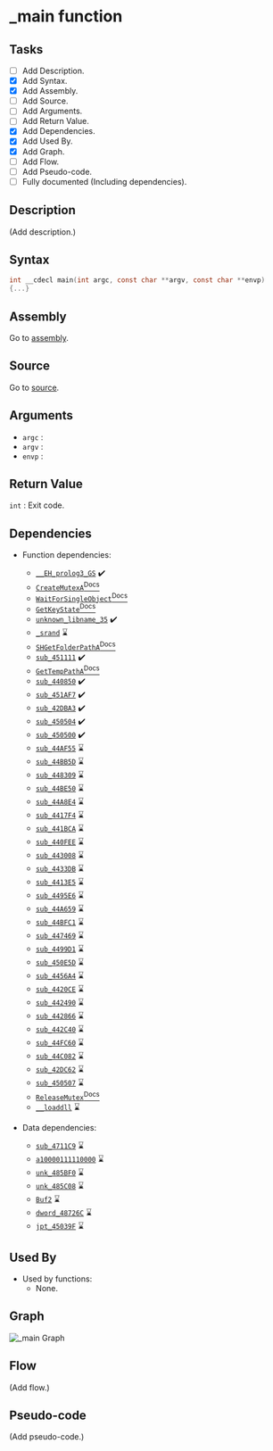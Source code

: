 # \_main function

## Tasks

- [ ] Add Description.
- [X] Add Syntax.
- [X] Add Assembly.
- [ ] Add Source.
- [ ] Add Arguments.
- [ ] Add Return Value.
- [X] Add Dependencies.
- [X] Add Used By.
- [X] Add Graph.
- [ ] Add Flow.
- [ ] Add Pseudo-code.
- [ ] Fully documented (Including dependencies).

## Description

(Add description.)

## Syntax

```c
int __cdecl main(int argc, const char **argv, const char **envp)
{...}
```

## Assembly

Go to [assembly](../asm/_main.asm).

## Source

Go to [source](../cc/_main.cc).

## Arguments

* `argc` : 
* `argv` : 
* `envp` : 

## Return Value

`int` : Exit code.

## Dependencies

* Function dependencies:
  * [`__EH_prolog3_GS`](__EH_prolog3_GS.md) ✔️
  * [`CreateMutexA`<sup>Docs</sup>](https://docs.microsoft.com/en-us/windows/win32/api/synchapi/nf-synchapi-createmutexa)
  * [`WaitForSingleObject`<sup>Docs</sup>](https://docs.microsoft.com/en-us/windows/win32/api/synchapi/nf-synchapi-waitforsingleobject)
  * [`GetKeyState`<sup>Docs</sup>](https://docs.microsoft.com/en-us/windows/win32/api/winuser/nf-winuser-getkeystate)
  * [`unknown_libname_35`](unknown_libname_35.md) ✔️
  * [`_srand`](_srand.md) ⌛
  * [`SHGetFolderPathA`<sup>Docs</sup>](https://docs.microsoft.com/en-us/windows/win32/api/shlobj_core/nf-shlobj_core-shgetfolderpatha)
  * [`sub_451111`](sub_451111.md) ✔️
  * [`GetTempPathA`<sup>Docs</sup>](https://docs.microsoft.com/en-us/windows/win32/api/fileapi/nf-fileapi-gettemppatha)
  * [`sub_440850`](sub_440850.md) ✔️
  * [`sub_451AF7`](sub_451AF7.md) ✔️
  * [`sub_42DBA3`](sub_42DBA3.md) ✔️
  * [`sub_450504`](sub_450504.md) ✔️
  * [`sub_450500`](sub_450500.md) ✔️
  * [`sub_44AF55`](sub_44AF55.md) ⌛
  * [`sub_44BB5D`](sub_44BB5D.md) ⌛
  * [`sub_448309`](sub_448309.md) ⌛
  * [`sub_44BE50`](sub_44BE50.md) ⌛
  * [`sub_44A8E4`](sub_44A8E4.md) ⌛
  * [`sub_4417F4`](sub_4417F4.md) ⌛
  * [`sub_441BCA`](sub_441BCA.md) ⌛
  * [`sub_440FEE`](sub_440FEE.md) ⌛
  * [`sub_443008`](sub_443008.md) ⌛
  * [`sub_4433DB`](sub_4433DB.md) ⌛
  * [`sub_4413E5`](sub_4413E5.md) ⌛
  * [`sub_4495E6`](sub_4495E6.md) ⌛
  * [`sub_44A659`](sub_44A659.md) ⌛
  * [`sub_44BFC1`](sub_44BFC1.md) ⌛
  * [`sub_447469`](sub_447469.md) ⌛
  * [`sub_4499D1`](sub_4499D1.md) ⌛
  * [`sub_450E5D`](sub_450E5D.md) ⌛
  * [`sub_4456A4`](sub_4456A4.md) ⌛
  * [`sub_4420CE`](sub_4420CE.md) ⌛
  * [`sub_442490`](sub_442490.md) ⌛
  * [`sub_442866`](sub_442866.md) ⌛
  * [`sub_442C40`](sub_442C40.md) ⌛
  * [`sub_44FC60`](sub_44FC60.md) ⌛
  * [`sub_44C082`](sub_44C082.md) ⌛
  * [`sub_42DC62`](sub_42DC62.md) ⌛
  * [`sub_450507`](sub_450507.md) ⌛
  * [`ReleaseMutex`<sup>Docs</sup>](https://docs.microsoft.com/en-us/windows/win32/api/synchapi/nf-synchapi-releasemutex)
  * [`__loaddll`](__loaddll.md) ⌛


* Data dependencies:
  * [`sub_4711C9`](sub_4711C9.md) ⌛
  * [`a10000111110000`](a10000111110000.md) ⌛
  * [`unk_485BF0`](unk_485BF0.md) ⌛
  * [`unk_485C08`](unk_485C08.md) ⌛
  * [`Buf2`](Buf2.md) ⌛
  * [`dword_48726C`](dword_48726C.md) ⌛
  * [`jpt_45039F`](jpt_45039F.md) ⌛

## Used By

* Used by functions:
  * None.

## Graph

![\_main Graph](../svg/_main.svg "_main Graph")

## Flow

(Add flow.)

## Pseudo-code

(Add pseudo-code.)
